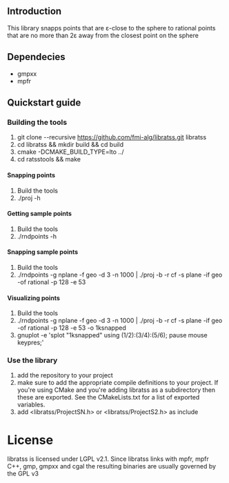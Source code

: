 ## Introduction
This library snapps points that are ε-close to the sphere to rational points that are no more than 2ε away from the closest point on the sphere

## Dependecies
* gmpxx
* mpfr

## Quickstart guide
### Building the tools
1. git clone --recursive https://github.com/fmi-alg/libratss.git libratss
2. cd libratss && mkdir build && cd build
3. cmake -DCMAKE_BUILD_TYPE=lto ../
4. cd ratsstools && make

#### Snapping points
1. Build the tools
2. ./proj -h

#### Getting sample points
1. Build the tools
2. ./rndpoints -h

#### Snapping sample points
1. Build the tools
2. ./rndpoints -g nplane -f geo -d 3 -n 1000 | ./proj -b -r cf -s plane -if geo -of rational -p 128 -e 53

#### Visualizing points
1. Build the tools
2. ./rndpoints -g nplane -f geo -d 3 -n 1000 | ./proj -b -r cf -s plane -if geo -of rational -p 128 -e 53 -o 1ksnapped
3. gnuplot -e 'splot "1ksnapped" using ($1/$2):($3/$4):($5/$6); pause mouse keypres;'

### Use the library
1. add the repository to your project
2. make sure to add the appropriate compile definitions to your project. If you're using CMake and you're adding libratss as a subdirectory then these are exported. See the CMakeLists.txt for a list of exported variables.
3. add <libratss/ProjectSN.h> or <libratss/ProjectS2.h> as include

# License
libratss is licensed under LGPL v2.1.
Since libratss links with mpfr, mpfr C++, gmp, gmpxx and cgal the resulting binaries are usually governed by the GPL v3
